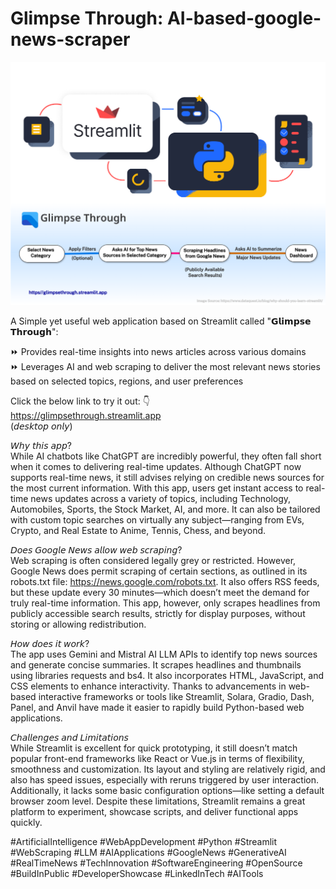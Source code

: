 # Glimpse Through: AI-based-google-news-scraper

![How It Works...](glimpsethrough.png)

A Simple yet useful web application based on Streamlit called "𝗚𝗹𝗶𝗺𝗽𝘀𝗲 𝗧𝗵𝗿𝗼𝘂𝗴𝗵":  

⏩ Provides real-time insights into news articles across various domains  
⏩ Leverages AI and web scraping to deliver the most relevant news stories based on selected topics, regions, and user preferences  

Click the below link to try it out: 👇   
https://glimpsethrough.streamlit.app  
(𝘥𝘦𝘴𝘬𝘵𝘰𝘱 𝘰𝘯𝘭𝘺)  

𝘞𝘩𝘺 𝘵𝘩𝘪𝘴 𝘢𝘱𝘱?  
While AI chatbots like ChatGPT are incredibly powerful, they often fall short when it comes to delivering real-time updates. Although ChatGPT now supports real-time news, it still advises relying on credible news sources for the most current information. With this app, users get instant access to real-time news updates across a variety of topics, including Technology, Automobiles, Sports, the Stock Market, AI, and more. It can also be tailored with custom topic searches on virtually any subject—ranging from EVs, Crypto, and Real Estate to Anime, Tennis, Chess, and beyond.

𝘋𝘰𝘦𝘴 𝘎𝘰𝘰𝘨𝘭𝘦 𝘕𝘦𝘸𝘴 𝘢𝘭𝘭𝘰𝘸 𝘸𝘦𝘣 𝘴𝘤𝘳𝘢𝘱𝘪𝘯𝘨?  
Web scraping is often considered legally grey or restricted. However, Google News does permit scraping of certain sections, as outlined in its robots.txt file: https://news.google.com/robots.txt. It also offers RSS feeds, but these update every 30 minutes—which doesn’t meet the demand for truly real-time information. This app, however, only scrapes headlines from publicly accessible search results, strictly for display purposes, without storing or allowing redistribution.

𝘏𝘰𝘸 𝘥𝘰𝘦𝘴 𝘪𝘵 𝘸𝘰𝘳𝘬?  
The app uses Gemini and Mistral AI LLM APIs to identify top news sources and generate concise summaries. It scrapes headlines and thumbnails using libraries requests and bs4. It also incorporates HTML, JavaScript, and CSS elements to enhance interactivity. Thanks to advancements in web-based interactive frameworks or tools like Streamlit, Solara, Gradio, Dash, Panel, and Anvil have made it easier to rapidly build Python-based web applications.

𝘊𝘩𝘢𝘭𝘭𝘦𝘯𝘨𝘦𝘴 𝘢𝘯𝘥 𝘓𝘪𝘮𝘪𝘵𝘢𝘵𝘪𝘰𝘯𝘴  
While Streamlit is excellent for quick prototyping, it still doesn’t match popular front-end frameworks like React or Vue.js in terms of flexibility, smoothness and customization. Its layout and styling are relatively rigid, and also has speed issues, especially with reruns triggered by user interaction. Additionally, it lacks some basic configuration options—like setting a default browser zoom level. Despite these limitations, Streamlit remains a great platform to experiment, showcase scripts, and deliver functional apps quickly.

#ArtificialIntelligence #WebAppDevelopment #Python #Streamlit #WebScraping #LLM #AIApplications #GoogleNews #GenerativeAI #RealTimeNews #TechInnovation #SoftwareEngineering #OpenSource #BuildInPublic #DeveloperShowcase #LinkedInTech #AITools
